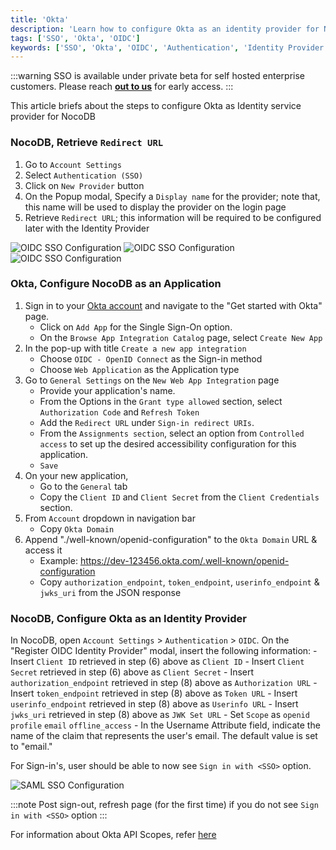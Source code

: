 ```yaml
---
title: 'Okta' 
description: 'Learn how to configure Okta as an identity provider for NocoDB.' 
tags: ['SSO', 'Okta', 'OIDC']
keywords: ['SSO', 'Okta', 'OIDC', 'Authentication', 'Identity Provider']
---
```


:::warning
SSO is available under private beta for self hosted enterprise customers. Please reach [**out to us**](https://calendly.com/nocodb) for early access.
:::


This article briefs about the steps to configure Okta as Identity service provider for NocoDB

### NocoDB, Retrieve `Redirect URL` 
1. Go to `Account Settings`
2. Select `Authentication (SSO)`
3. Click on `New Provider` button
4. On the Popup modal, Specify a `Display name` for the provider; note that, this name will be used to display the provider on the login page
5. Retrieve `Redirect URL`; this information will be required to be configured later with the Identity Provider  
  
![OIDC SSO Configuration](/img/v2/account-settings/SSO-1.png)
![OIDC SSO Configuration](/img/v2/account-settings/OIDC-2.png)
![OIDC SSO Configuration](/img/v2/account-settings/OIDC-3.png)

### Okta, Configure NocoDB as an Application
1. Sign in to your [Okta account](https://www.okta.com/) and navigate to the "Get started with Okta" page.
    - Click on `Add App` for the Single Sign-On option.
    - On the `Browse App Integration Catalog` page, select `Create New App`
2. In the pop-up with title `Create a new app integration` 
    - Choose `OIDC - OpenID Connect` as the Sign-in method
    - Choose `Web Application` as the Application type
3. Go to `General Settings` on the `New Web App Integration` page
    - Provide your application's name.
    - From the Options in the `Grant type allowed` section, select `Authorization Code` and `Refresh Token`
    - Add the `Redirect URL` under `Sign-in redirect URIs`.
    - From the `Assignments section`, select an option from `Controlled access` to set up the desired accessibility configuration for this application.
    - `Save` 
4. On your new application,
    - Go to the `General` tab
    - Copy the `Client ID` and `Client Secret` from the `Client Credentials` section.
5. From `Account` dropdown in navigation bar
    - Copy `Okta Domain`
6. Append "./well-known/openid-configuration" to the `Okta Domain` URL & access it
    - Example: https://dev-123456.okta.com/.well-known/openid-configuration
    - Copy `authorization_endpoint`, `token_endpoint`, `userinfo_endpoint` & `jwks_uri` from the JSON response

### NocoDB, Configure Okta as an Identity Provider
In NocoDB, open `Account Settings` > `Authentication` > `OIDC`. On the "Register OIDC Identity Provider" modal, insert the following information:
    - Insert `Client ID` retrieved in step (6) above as `Client ID`
    - Insert `Client Secret` retrieved in step (6) above as `Client Secret`
    - Insert `authorization_endpoint` retrieved in step (8) above as `Authorization URL`
    - Insert `token_endpoint` retrieved in step (8) above as `Token URL`
    - Insert `userinfo_endpoint` retrieved in step (8) above as `Userinfo URL`
    - Insert `jwks_uri` retrieved in step (8) above as `JWK Set URL`
    - Set `Scope` as `openid` `profile` `email` `offline_access`
    - In the Username Attribute field, indicate the name of the claim that represents the user's email. The default value is set to "email."

For Sign-in's, user should be able to now see `Sign in with <SSO>` option.

![SAML SSO Configuration](/img/v2/account-settings/SSO-SignIn.png)


:::note
Post sign-out, refresh page (for the first time) if you do not see `Sign in with <SSO>` option
:::

For information about Okta API Scopes, refer [here](https://developer.okta.com/docs/reference/api/oidc/#scopes)